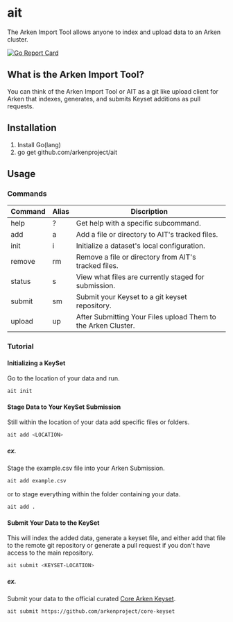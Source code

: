 # ait
The Arken Import Tool allows anyone to index and upload data to an Arken cluster. 

[![Go Report Card](https://goreportcard.com/badge/github.com/arkenproject/ait)](https://goreportcard.com/report/github.com/arkenproject/ait)

## What is the Arken Import Tool?
You can think of the Arken Import Tool or AIT as a git like upload client for Arken that indexes, generates, and submits Keyset additions as pull requests.

## Installation
1. Install Go(lang)
2. go get github.com/arkenproject/ait

## Usage
### Commands

| Command           | Alias | Discription                                                                |
| ----------------- | ----- | -------------------------------------------------------------------------- |
| help              | ?     | Get help with a specific subcommand.                                       |
| add               | a     | Add a file or directory to AIT's tracked files.                            |
| init              | i     | Initialize a dataset's local configuration.                                |
| remove            | rm    | Remove a file or directory from AIT's tracked files.                       |
| status            | s     | View what files are currently staged for submission.                       |
| submit            | sm    | Submit your Keyset to a git keyset repository.                             |
| upload            | up    | After Submitting Your Files upload Them to the Arken Cluster.              |

### Tutorial
#### Initializing a KeySet
Go to the location of your data and run.
```bash
ait init
```

#### Stage Data to Your KeySet Submission
Still within the location of your data add specific files or folders.
```bash
ait add <LOCATION>
```

##### ex.
Stage the example.csv file into your Arken Submission.
```bash
ait add example.csv
```
or to stage everything within the folder containing your data.
```bash
ait add .
```

#### Submit Your Data to the KeySet
This will index the added data, generate a keyset file, and either add that file to the remote git repository or generate a pull request if you don't have access to the main repository.
```bash
ait submit <KEYSET-LOCATION>
```
##### ex.
Submit your data to the official curated [Core Arken Keyset](https://github.com/arkenproject/core-keyset).
```bash
ait submit https://github.com/arkenproject/core-keyset
```
